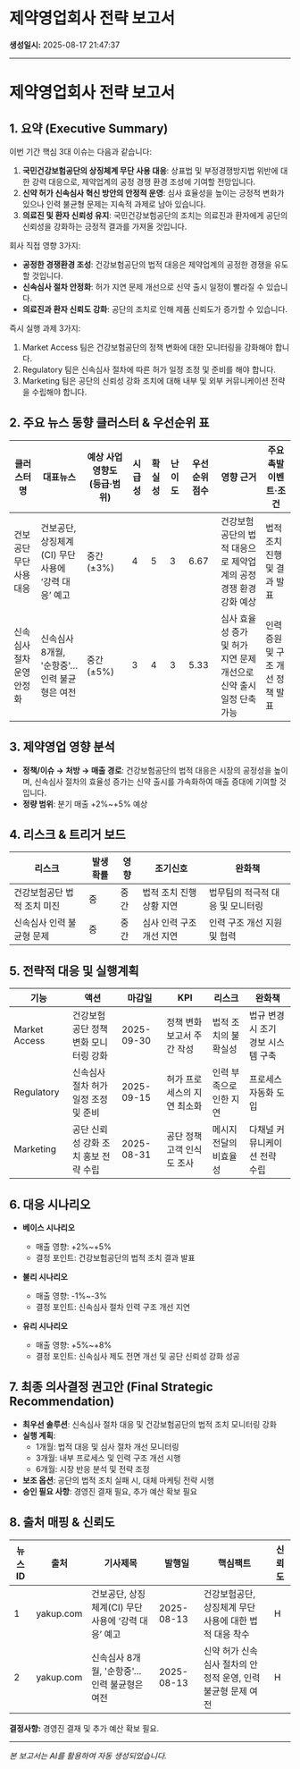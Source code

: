 # 제약영업회사 전략 보고서

**생성일시:** 2025-08-17 21:47:37

---

# 제약영업회사 전략 보고서

## 1. 요약 (Executive Summary)
이번 기간 핵심 3대 이슈는 다음과 같습니다:
1. **국민건강보험공단의 상징체계 무단 사용 대응**: 상표법 및 부정경쟁방지법 위반에 대한 강력 대응으로, 제약업계의 공정 경쟁 환경 조성에 기여할 전망입니다.
2. **신약 허가 신속심사 혁신 방안의 안정적 운영**: 심사 효율성을 높이는 긍정적 변화가 있으나 인력 불균형 문제는 지속적 과제로 남아 있습니다.
3. **의료진 및 환자 신뢰성 유지**: 국민건강보험공단의 조치는 의료진과 환자에게 공단의 신뢰성을 강화하는 긍정적 결과를 가져올 것입니다.

회사 직접 영향 3가지:
- **공정한 경쟁환경 조성**: 건강보험공단의 법적 대응은 제약업계의 공정한 경쟁을 유도할 것입니다.
- **신속심사 절차 안정화**: 허가 지연 문제 개선으로 신약 출시 일정이 빨라질 수 있습니다.
- **의료진과 환자 신뢰도 강화**: 공단의 조치로 인해 제품 신뢰도가 증가할 수 있습니다.

즉시 실행 과제 3가지:
1. Market Access 팀은 건강보험공단의 정책 변화에 대한 모니터링을 강화해야 합니다.
2. Regulatory 팀은 신속심사 절차에 따른 허가 일정 조정 및 준비를 해야 합니다.
3. Marketing 팀은 공단의 신뢰성 강화 조치에 대해 내부 및 외부 커뮤니케이션 전략을 수립해야 합니다.

## 2. 주요 뉴스 동향 클러스터 & 우선순위 표

| 클러스터명                   | 대표뉴스                                    | 예상 사업 영향도 (등급·범위) | 시급성 | 확실성 | 난이도 | 우선순위 점수 | 영향 근거                                                                 | 주요 촉발 이벤트·조건                     |
|-----------------------------|---------------------------------------------|-------------------------------|---------|---------|---------|-----------------|--------------------------------------------------------------------------|----------------------------------------|
| 건보공단 무단사용 대응        | 건보공단, 상징체계(CI) 무단 사용에 ‘강력 대응’ 예고 | 중간 (±3%)                     | 4       | 5       | 3       | 6.67            | 건강보험공단의 법적 대응으로 제약업계의 공정 경쟁 환경 강화 예상                          | 법적 조치 진행 및 결과 발표              |
| 신속심사 절차 운영 안정화     | 신속심사 8개월, '순항중'… 인력 불균형은 여전      | 중간 (±5%)                     | 3       | 4       | 3       | 5.33            | 심사 효율성 증가 및 허가 지연 문제 개선으로 신약 출시 일정 단축 가능                     | 인력 증원 및 구조 개선 정책 발표         |

## 3. 제약영업 영향 분석
- **정책/이슈 → 처방 → 매출 경로**: 건강보험공단의 법적 대응은 시장의 공정성을 높이며, 신속심사 절차의 효율성 증가는 신약 출시를 가속화하여 매출 증대에 기여할 것입니다.
- **정량 범위**: 분기 매출 +2%~+5% 예상

## 4. 리스크 & 트리거 보드

| 리스크                       | 발생확률 | 영향   | 조기신호                              | 완화책                           |
|-----------------------------|---------|--------|---------------------------------------|----------------------------------|
| 건강보험공단 법적 조치 미진 | 중      | 중간   | 법적 조치 진행 상황 지연              | 법무팀의 적극적 대응 및 모니터링  |
| 신속심사 인력 불균형 문제  | 중      | 중간   | 심사 인력 구조 개선 지연              | 인력 구조 개선 지원 및 협력      |

## 5. 전략적 대응 및 실행계획

| 기능               | 액션                                      | 마감일        | KPI                            | 리스크                     | 완화책                        |
|-------------------|-------------------------------------------|--------------|--------------------------------|----------------------------|-------------------------------|
| Market Access     | 건강보험공단 정책 변화 모니터링 강화       | 2025-09-30   | 정책 변화 보고서 주간 작성     | 법적 조치의 불확실성       | 법규 변경시 조기 경보 시스템 구축 |
| Regulatory        | 신속심사 절차 허가 일정 조정 및 준비       | 2025-09-15   | 허가 프로세스의 지연 최소화    | 인력 부족으로 인한 지연    | 프로세스 자동화 도입         |
| Marketing         | 공단 신뢰성 강화 조치 홍보 전략 수립       | 2025-08-31   | 공단 정책 고객 인식도 조사     | 메시지 전달의 비효율성     | 다채널 커뮤니케이션 전략 수립 |

## 6. 대응 시나리오

- **베이스 시나리오**
  - 매출 영향: +2%~+5%
  - 결정 포인트: 건강보험공단의 법적 조치 결과 발표

- **불리 시나리오**
  - 매출 영향: -1%~-3%
  - 결정 포인트: 신속심사 절차 인력 구조 개선 지연

- **유리 시나리오**
  - 매출 영향: +5%~+8%
  - 결정 포인트: 신속심사 제도 전면 개선 및 공단 신뢰성 강화 성공

## 7. 최종 의사결정 권고안 (Final Strategic Recommendation)
- **최우선 솔루션**: 신속심사 절차 대응 및 건강보험공단의 법적 조치 모니터링 강화
- **실행 계획**: 
  - 1개월: 법적 대응 및 심사 절차 개선 모니터링
  - 3개월: 내부 프로세스 및 인력 구조 개선 시행
  - 6개월: 시장 반응 분석 및 전략 조정
- **보조 옵션**: 공단의 법적 조치 실패 시, 대체 마케팅 전략 시행
- **승인 필요 사항**: 경영진 결재 필요, 추가 예산 확보 필요

## 8. 출처 매핑 & 신뢰도

| 뉴스 ID | 출처       | 기사제목                                     | 발행일      | 핵심팩트                                                              | 신뢰도 |
|---------|------------|-----------------------------------------------|------------|----------------------------------------------------------------------|--------|
| 1       | yakup.com  | 건보공단, 상징체계(CI) 무단 사용에 ‘강력 대응’ 예고 | 2025-08-13 | 건강보험공단, 상징체계 무단 사용에 대한 법적 대응 착수                    | H      |
| 2       | yakup.com  | 신속심사 8개월, '순항중'… 인력 불균형은 여전        | 2025-08-13 | 신약 허가 신속심사 절차의 안정적 운영, 인력 불균형 문제 여전                 | H      |

**결정사항:** 경영진 결재 및 추가 예산 확보 필요.

---

*본 보고서는 AI를 활용하여 자동 생성되었습니다.*
